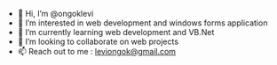 - 👋 Hi, I’m @ongoklevi
- 👀 I’m interested in web development and windows forms application
- 🌱 I’m currently learning web development and VB.Net
- 💞️ I’m looking to collaborate on web projects
- 📫 Reach out to me : leviongok@gmail.com

<!---
ongoklevi/ongoklevi is a ✨ special ✨ repository because its `README.md` (this file) appears on your GitHub profile.
You can click the Preview link to take a look at your changes.
--->
